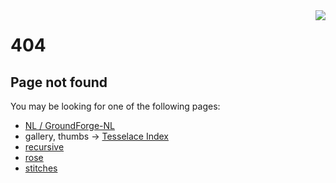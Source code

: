 <img src="/GroundForge/help/bloopers/tipped-over.png" style="float:right">

404
===

Page not found
--------------

<p id="fallBack" style="display: none">
You seem have followed an old link, you can try to recover the defined pattern:
<a href="https://github.com/d-bl/GroundForge/releases/download/2019-Q1/GroundForge-pages.zip"
>download</a>
release 2019&ndash;Q1, unzip, open the <code>index.html</code> file in your browser
and copy-paste the following text at the end of the address:
<br>
<input type="text" value="" id="toWayBack" style="width: 100%"/>
</p>
<script>
  var args = window.location.href.replace(/[^?]+/,"")
  document.getElementById("toWayBack").value = args
  if (args && args.trim() != "")
    document.getElementById("fallBack").style = "display:block"
</script>
You may be looking for one of the following pages:

* [NL / GroundForge-NL](/GroundForge/help/NL.pdf)
* gallery, thumbs -> [Tesselace Index](/GroundForge/help/TesseLace-Index)
* [recursive](/GroundForge/tiles)
* [rose](/GroundForge/sheet.html?patch=5831%20-4-7;bricks&patch=-437%2034-7;bricks&patch=4830%20--77;bricks)
* [stitches](/GroundForge/help/Tiles#choose-stitches)
